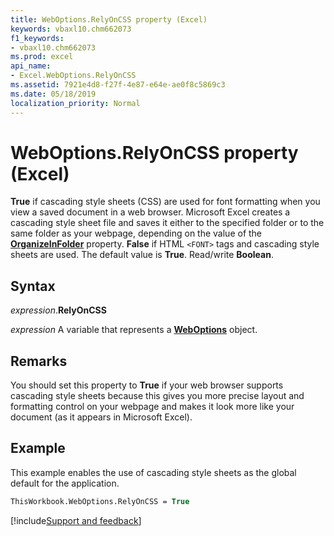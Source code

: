```yaml
---
title: WebOptions.RelyOnCSS property (Excel)
keywords: vbaxl10.chm662073
f1_keywords:
- vbaxl10.chm662073
ms.prod: excel
api_name:
- Excel.WebOptions.RelyOnCSS
ms.assetid: 7921e4d8-f27f-4e87-e64e-ae0f8c5869c3
ms.date: 05/18/2019
localization_priority: Normal
---
```



# WebOptions.RelyOnCSS property (Excel)

**True** if cascading style sheets (CSS) are used for font formatting when you view a saved document in a web browser. Microsoft Excel creates a cascading style sheet file and saves it either to the specified folder or to the same folder as your webpage, depending on the value of the **[OrganizeInFolder](Excel.WebOptions.OrganizeInFolder.md)** property. **False** if HTML `<FONT>` tags and cascading style sheets are used. The default value is **True**. Read/write **Boolean**.


## Syntax

_expression_.**RelyOnCSS**

_expression_ A variable that represents a **[WebOptions](Excel.WebOptions.md)** object.


## Remarks

You should set this property to **True** if your web browser supports cascading style sheets because this gives you more precise layout and formatting control on your webpage and makes it look more like your document (as it appears in Microsoft Excel).


## Example

This example enables the use of cascading style sheets as the global default for the application.

```vb
ThisWorkbook.WebOptions.RelyOnCSS = True
```




[!include[Support and feedback](~/includes/feedback-boilerplate.md)]